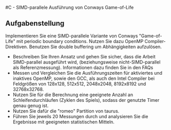 #C - SIMD-parallele Ausführung von Conways Game-of-Life

## Aufgabenstellung

Implementieren Sie eine SIMD-parallele Variante von Conways "Game-of-Life" mit periodic boundary conditions. Nutzen Sie dazu OpenMP Compiler-Direktiven. Benutzen Sie double buffering um Abhängigkeiten aufzulösen.

- Beschreiben Sie Ihren Ansatz und gehen Sie sicher, dass die Arbeit SIMD-parallel ausgeführt wird, (beziehungsweise nicht-SIMD-parallel als Referenzmessung). Informationen dazu finden Sie in den FAQs
- Messen und Vergleichen Sie die Ausführungszeiten für aktiviertes und inaktives OpenMP, sowie den GCC, als auch den Intel Compiler bei Feldgrößen von 128x128, 512x512, 2048x2048, 8192x8192 und 32768x32768.
- Nutzen Sie für die Berechnung eine geeignete Anzahl an Schleifendurchläufen (Zyklen des Spiels), sodass der genutzte Timer genau genug ist.
- Nutzen Sie dafür die "romeo" Partition von taurus.
- Führen Sie jeweils 20 Messungen durch und analysieren Sie die Ergebnisse mit geeigneten statistischen Mitteln.

